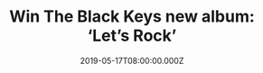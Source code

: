 ---
campaign-uuid: "c-78f648f2-e908-431a-a0ed-04313fdc6f42"
type: "Competition"
category: "Music"
date: "2019-05-17T08:00:00.000Z"
end-date: "2019-06-17T22:59:00.000Z"
disable-form: false
is_promoted: false
has_entry_page: true
title: "Win The Black Keys new album: ‘Let’s Rock’"
competition-description: "<p>They are back and better than ever! Yes, we are talking\
  \ about the American rock bad The Black Keys and the release of their ninth brand\
  \ new studio album: Let’s Rock! We have managed to get our hands on one copy to\
  \ one lucky member to win.</p>\n<p>12 track album, brand new collaborations… Want\
  \ to hear it first? Click below for a chance to win.</p>\n"
hero-header: "Win The Black Keys new album: ‘Let’s Rock’"
terms-confirmation: "N/A"
banner-img: "https://assets.expresslyapp.com/asset-7ccd003a-7ff7-4f0e-afa4-f12f14068b39.jpg"
logo-left-href: "aaa.nme.com"
logo-left-image: "https://assets.expresslyapp.com/asset-fbf88d4f-4314-43b0-bda1-e5ef736f74df.jpg"
logo-left-title: "NME AAA"
bg-image-hero: "https://assets.expresslyapp.com/asset-2da39d4e-7727-4286-9eec-5fa53db48ef5.jpg"
bg-image-first: "https://assets.expresslyapp.com/asset-848eff1e-efd6-44db-abf2-25861ed314ba.jpg"
section1-content: "<p>The Black Keys' ninth studio album is finally here! 'Let's Rock'\
  \ was written, tracked live, and produced by Auerbach and Carney at Easy Eye Sound\
  \ studio in Nashville and features backing vocals from Leisa Hans and Ashley Wilcoxson.\
  \ 'The record is like a homage to electric guitar', says Carney. 'We took a simple\
  \ approach and trimmed all the fat like we used to’.</p>\n<p>If can’t wait to hear\
  \ their brand new tunes, enter the form below for a chance to win and get ready\
  \ to rock with The Black Keys again!</p>\n<p>Good luck!</p>\n"
entry-title: "Win The Black Keys new album: ‘Let’s Rock’"
entry-content: "<p>Enter the draw to win The Black Keys new album: ‘Let’s Rock’ by\
  \ completing the form below before 23:59 on the 17th of June  2019.</p>\n"
has-winner: true
winner-title: "CONGRATULATIONS to Joe F. who won The Black Keys 'Let's Rock' album!"
winner-banner: "https://assets.expresslyapp.com/asset-f63683f5-f96f-414c-8199-45654df68c13.jpg"
prize-description: "The Black Keys new album: ‘Let’s Rock’"
special-conditions: "Multiple entries are allowed up to one every day.\r\nThis competition\
  \ is also available on: http://club.expressly.io/competitons/the-black-keys-lets-rock"
country-restrictions:
- "GB"
---